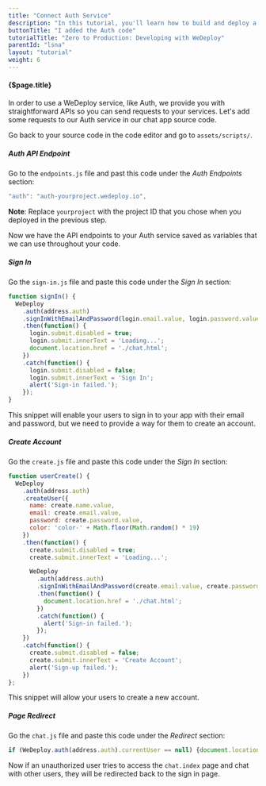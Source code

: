 ```yaml
---
title: "Connect Auth Service"
description: "In this tutorial, you'll learn how to build and deploy a chat app with WeDeploy."
buttonTitle: "I added the Auth code"
tutorialTitle: "Zero to Production: Developing with WeDeploy"
parentId: "lsna"
layout: "tutorial"
weight: 6
---
```


#### {$page.title}

In order to use a WeDeploy service, like Auth, we provide you with straightforward APIs so you can send requests to your services. Let's add some requests to our Auth service in our chat app source code.

Go back to your source code in the code editor and go to `assets/scripts/`.

##### Auth API Endpoint

Go to the `endpoints.js` file and past this code under the _Auth Endpoints_ section:

```javascript
"auth": "auth-yourproject.wedeploy.io",
```

**Note**: Replace `yourproject` with the project ID that you chose when you deployed in the previous step.

Now we have the API endpoints to your Auth service saved as variables that we can use throughout your code.

##### Sign In

Go the `sign-in.js` file and paste this code under the _Sign In_ section:

```javascript
function signIn() {
  WeDeploy
    .auth(address.auth)
    .signInWithEmailAndPassword(login.email.value, login.password.value)
    .then(function() {
      login.submit.disabled = true;
      login.submit.innerText = 'Loading...';
      document.location.href = './chat.html';
    })
    .catch(function() {
      login.submit.disabled = false;
      login.submit.innerText = 'Sign In';
      alert('Sign-in failed.');
    });
}
```

This snippet will enable your users to sign in to your app with their email and password, but we need to provide a way for them to create an account.

##### Create Account

Go the `create.js` file and paste this code under the _Sign In_ section:

```javascript
function userCreate() {
  WeDeploy
    .auth(address.auth)
    .createUser({
      name: create.name.value,
      email: create.email.value,
      password: create.password.value,
      color: 'color-' + Math.floor(Math.random() * 19)
    })
    .then(function() {
      create.submit.disabled = true;
      create.submit.innerText = 'Loading...';

      WeDeploy
        .auth(address.auth)
        .signInWithEmailAndPassword(create.email.value, create.password.value)
        .then(function() {
          document.location.href = './chat.html';
        })
        .catch(function() {
          alert('Sign-in failed.');
        });
    })
    .catch(function() {
      create.submit.disabled = false;
      create.submit.innerText = 'Create Account';
      alert('Sign-up failed.');
    })
};
```

This snippet will allow your users to create a new account.

##### Page Redirect

Go the `chat.js` file and paste this code under the _Redirect_ section:

```javascript
if (WeDeploy.auth(address.auth).currentUser == null) {document.location.href = './index.html';}
```

Now if an unauthorized user tries to access the `chat.index` page and chat with other users, they will be redirected back to the sign in page.
